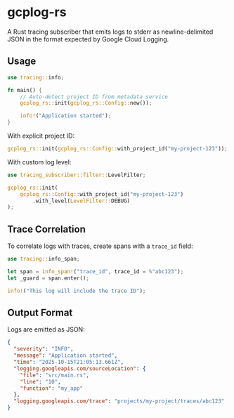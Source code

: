 # gcplog-rs

A Rust tracing subscriber that emits logs to stderr as newline-delimited JSON in the format expected by Google Cloud Logging.

## Usage

```rust
use tracing::info;

fn main() {
    // Auto-detect project ID from metadata service
    gcplog_rs::init(gcplog_rs::Config::new());

    info!("Application started");
}
```

With explicit project ID:

```rust
gcplog_rs::init(gcplog_rs::Config::with_project_id("my-project-123"));
```

With custom log level:

```rust
use tracing_subscriber::filter::LevelFilter;

gcplog_rs::init(
    gcplog_rs::Config::with_project_id("my-project-123")
        .with_level(LevelFilter::DEBUG)
);
```

## Trace Correlation

To correlate logs with traces, create spans with a `trace_id` field:

```rust
use tracing::info_span;

let span = info_span!("trace_id", trace_id = %"abc123");
let _guard = span.enter();

info!("This log will include the trace ID");
```

## Output Format

Logs are emitted as JSON:

```json
{
  "severity": "INFO",
  "message": "Application started",
  "time": "2025-10-15T21:05:13.661Z",
  "logging.googleapis.com/sourceLocation": {
    "file": "src/main.rs",
    "line": "10",
    "function": "my_app"
  },
  "logging.googleapis.com/trace": "projects/my-project/traces/abc123"
}
```
